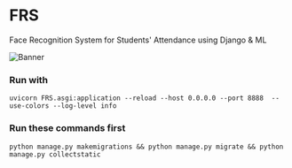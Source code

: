 # FRS
Face Recognition System for Students' Attendance using Django &amp; ML

![Banner](https://www.invixium.com/wp-content/uploads/2021/04/ixm-titan-banner.jpg)

### Run with
`uvicorn FRS.asgi:application --reload --host 0.0.0.0 --port 8888  --use-colors --log-level info`

### Run these commands first
    python manage.py makemigrations && python manage.py migrate && python manage.py collectstatic
